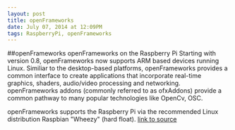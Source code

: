 ```yaml
---
layout: post
title: openFrameworks
date: July 07, 2014 at 12:09PM
tags: RaspberryPi, openFrameworks
---
```

##openFrameworks
openFrameworks on the Raspberry Pi
Starting with version 0.8, openFrameworks now supports ARM based devices running Linux. Similiar to the desktop-based platforms, openFrameworks provides a common interface to create applications that incorporate real-time graphics, shaders, audio/video processing and networking. openFrameworks addons (commonly referred to as ofxAddons) provide a common pathway to many popular technologies like OpenCv, OSC.

openFrameworks supports the Raspberry Pi via the recommended Linux distribution Raspbian &quot;Wheezy&quot; (hard float).
[link to source](http://ift.tt/1mq0Phg) 
